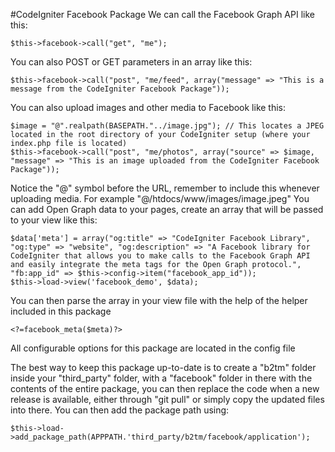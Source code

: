 #CodeIgniter Facebook Package
We can call the Facebook Graph API like this:

	$this->facebook->call("get", "me");
You can also POST or GET parameters in an array like this:

	$this->facebook->call("post", "me/feed", array("message" => "This is a message from the CodeIgniter Facebook Package"));
You can also upload images and other media to Facebook like this:

	$image = "@".realpath(BASEPATH."../image.jpg"); // This locates a JPEG located in the root directory of your CodeIgniter setup (where your index.php file is located) 
	$this->facebook->call("post", "me/photos", array("source" => $image, "message" => "This is an image uploaded from the CodeIgniter Facebook Package"));
Notice the "@" symbol before the URL, remember to include this whenever uploading media. For example "@/htdocs/www/images/image.jpeg"
You can add Open Graph data to your pages, create an array that will be passed to your view like this:

	$data['meta'] = array("og:title" => "CodeIgniter Facebook Library", "og:type" => "website", "og:description" => "A Facebook library for CodeIgniter that allows you to make calls to the Facebook Graph API and easily integrate the meta tags for the Open Graph protocol.", "fb:app_id" => $this->config->item("facebook_app_id")); 
	$this->load->view('facebook_demo', $data);
You can then parse the array in your view file with the help of the helper included in this package

	<?=facebook_meta($meta)?>
All configurable options for this package are located in the config file

The best way to keep this package up-to-date is to create a "b2tm" folder inside your "third_party" folder, with a "facebook" folder in there with the contents of the entire package, you can then replace the code when a new release is available, either through "git pull" or simply copy the updated files into there. You can then add the package path using:

	$this->load->add_package_path(APPPATH.'third_party/b2tm/facebook/application');
